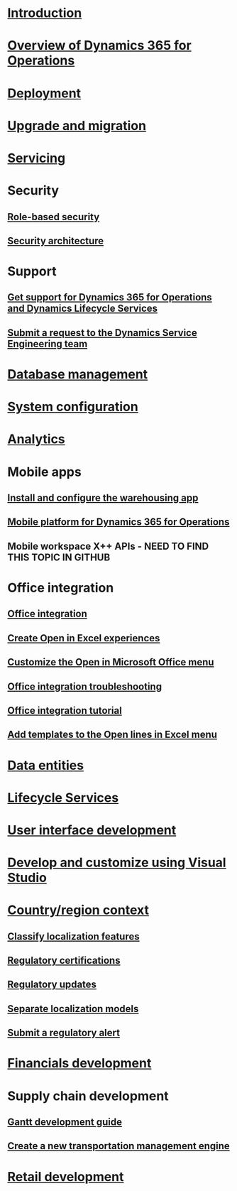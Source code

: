 # [Introduction](index.md)

# [Overview of Dynamics 365 for Operations](get-started/TOC.md)

# [Deployment](deployment/TOC.md)

# [Upgrade and migration](migration-upgrade/TOC.md)

# [Servicing](servicing/TOC.md)

# Security
## [Role-based security](system-administration/role-based-security.md)
## [Security architecture](system-administration/security-architecture.md)

# Support
## [Get support for Dynamics 365 for Operations and Dynamics Lifecycle Services](lifecycle-services/lcs-support.md)
## [Submit a request to the Dynamics Service Engineering team](lifecycle-services/submit-request-dynamics-service-engineering-team.md)

# [Database management](database-management/TOC.md)

# [System configuration](system-administration/TOC.md)

# [Analytics](analytics-bi-reporting/TOC.md)

# Mobile apps
## [Install and configure the warehousing app ](/manufacturing/warehouse-management/install-configure-warehousing-app.md)
## [Mobile platform for Dynamics 365 for Operations](mobile-apps/mobile-platform.md)
## Mobile workspace X++ APIs - NEED TO FIND THIS TOPIC IN GITHUB

# Office integration
## [Office integration](office-integration/office-integration.md)
## [Create Open in Excel experiences](office-integration/office-integration-edit-excel.md)
## [Customize the Open in Microsoft Office menu](office-integration/customize-open-office-menu.md)
## [Office integration troubleshooting](office-integration/office-integration-troubleshooting.md)
## [Office integration tutorial](office-integration/office-integration-tutorial.md)
## [Add templates to the Open lines in Excel menu](user-interface/add-templates-open-lines-excel-menu.md)

# [Data entities](data-entities/TOC.md)

# [Lifecycle Services](lifecycle-services/TOC.md)

# [User interface development](user-interface/TOC.md)

# [Develop and customize using Visual Studio](dev-tools/TOC.md)

# [Country/region context](localization-solutions/apply-country-context.md)
## [Classify localization features](localization-solutions/classify-localization-features.md)
## [Regulatory certifications](localization-solutions/regulatory-certifications.md)
## [Regulatory updates](localization-solutions/regulatory-watch-communication.md)
## [Separate localization models](localization-solutions/separate-models.md)
## [Submit a regulatory alert](localization-solutions/submit-localization-alerts.md)

# [Financials development](financial-dimensions/TOC.md)

# Supply chain development
## [Gantt development guide](user-interface/gantt-development-guide.md)
## [Create a new transportation management engine](/manufacturing/transportation-management/create-new-transportation-management-engine)

# [Retail development](/retail/dev-itpro/TOC)
